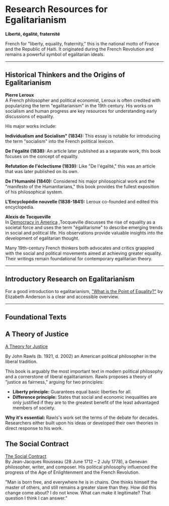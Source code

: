 # Research Resources for Egalitarianism

**Liberté, égalité, fraternité**

French for "liberty, equality, fraternity," this is the national motto of France and the Republic of Haiti. It originated during the French Revolution and remains a powerful symbol of egalitarian ideals.

---

## Historical Thinkers and the Origins of Egalitarianism

**Pierre Leroux**  
A French philosopher and political economist, Leroux is often credited with popularizing the term "egalitarianism" in the 19th century. His works on socialism and human progress are key resources for understanding early discussions of equality.

His major works include:

**​Individualism and Socialism" (1834):** 
This essay is notable for introducing the term "socialism" into the French political lexicon.

​**De l'égalité (1838):** 
An article later published as a separate work, this book focuses on the concept of equality.

**Refutation de l'éclectisme (1839):**
Like "De l'égalité," this was an article that was later published on its own.

​**De l'Humanité (1840):** Considered his major philosophical work and the "manifesto of the Humanitarians," this book provides the fullest exposition of his philosophical system.

​**L'Encyclopédie nouvelle (1838-1841):**
Leroux co-founded and edited this encyclopedia.

**Alexis de Tocqueville**  
In [Democracy in America](https://www.amazon.nl/Democracy-America-Complete-Unabridged-Volumes/dp/0553214640/ref=mp_s_a_1_1?crid=2FC3TFIA5HEQV&dib=eyJ2IjoiMSJ9.GEWiUnX1BTMj77gRjWXr0OnpgvtL-6QYVVrm4Wn8NGJbklfMk28XoxUry04qcxOufwuPMagmfTZvQIASVH8fIybQZ0KTxqO7-ucp-Jb88QS-JLNYr85i8umFmwu3BeJJ7CRFywPBZkNKL027xCZbC7pwkrk_AinUD6ZzZmTJ85Ic48Rd_pgFVGReYjuUjHXTxEYkGUtoUBpw0HI37JhKkg.DvYj5wZ5jSceOqHJuwTUSLl6pRNAR1RuywSRIQSt9xU&dib_tag=se&keywords=democracy+in+america&qid=1755947444&sprefix=Democracy+in+Smerica%2Caps%2C127&sr=8-1) ,Tocqueville discusses the rise of equality as a societal force and uses the term "égalitarisme" to describe emerging trends in social and political life. His observations provide valuable insights into the development of egalitarian thought.

Many 19th-century French thinkers both advocates and critics grappled with the social and political movements aimed at achieving greater equality. Their writings remain foundational for contemporary egalitarian theory.

---

## Introductory Research on Egalitarianism 

For a good introduction to egalitarianism, ["What is the Point of Equality?"](Resources/Whats_the_Point_of_Equality_Elizabeth_Anderson.pdf) by Elizabeth Anderson is a clear and accessible overview.

---

## Foundational Texts

## A Theory of Justice  
[A Theory for Justice](https://books.google.nl/books/about/A_Theory_of_Justice.html?id=kvpby7HtAe0C&redir_esc=y](https://books.google.nl/books/about/A_Theory_of_Justice.html?id=kvpby7HtAe0C&redir_esc=y)&hl=en) 

By John Rawls
(b. 1921, d. 2002) an American political philosopher in the liberal tradition. 

This book is arguably the most important text in modern political philosophy and a cornerstone of liberal egalitarianism. Rawls proposes a theory of "justice as fairness," arguing for two principles:

- **Liberty principle:** Guarantees equal basic liberties for all.
- **Difference principle:** States that social and economic inequalities are only justified if they are to the greatest benefit of the least advantaged members of society.

**Why it's essential:** Rawls's work set the terms of the debate for decades. Researchers either built upon his ideas or developed their own theories in direct response to his work.

## The Social Contract

[The Social Contract](https://oll.libertyfund.org/titles/cole-the-social-contract-and-discourses?hl=en-GB)  
By Jean-Jacques Rousseau (28 June 1712 – 2 July 1778), a Genevan philosopher, writer, and composer. His political philosophy influenced the progress of the Age of Enlightenment and the French Revolution.  

"Man is born free, and everywhere he is in chains. One thinks himself the master of others, and still remains a greater slave than they. How did this change come about? I do not know. What can make it legitimate? That question I think I can answer."
